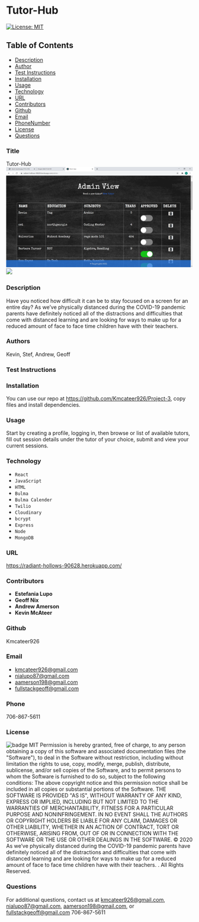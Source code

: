 # Tutor-Hub
[![License: MIT](https://img.shields.io/badge/License-MIT-yellow.svg)](https://opensource.org/licenses/MIT)

## Table of Contents

- [Description](#description)
- [Author](#author)
- [Test Instructions](#testInstructions)
- [Installation](#installation)
- [Usage](#usage)
- [Technology](#technology)
- [URL](#homepage)
- [Contributors](#contributors)
- [Github](#github)
- [Email](#email)
- [PhoneNumber](#phoneNumber)
- [License](#license)
- [Questions](#questions)

### Title

Tutor-Hub
<img src="assets\admin.png">
<img src="assets\2021-02-17 (1).png">

### Description

Have you noticed how difficult it can be to stay focused on a screen for an entire day? As we’ve physically distanced during the COVID-19 pandemic parents have definitely noticed all of the distractions and difficulties that come with distanced learning and are looking for ways to make up for a reduced amount of face to face time children have with their teachers.

### Authors

Kevin, Stef, Andrew, Geoff

### Test Instructions

### Installation

You can use our repo at https://github.com/Kmcateer926/Project-3, copy files and install dependencies.

### Usage

Start by creating a profile, logging in, then browse or list of available tutors, fill out session details under the tutor of your choice, submit and view your current sessions.

### Technology

* `React` 
* `JavaScript` 
* `HTML` 
* `Bulma` 
* `Bulma Calender` 
* `Twilio`
* `Cloudinary` 
* `bcrypt`
* `Express`
* `Node`
* `MongoDB`

### URL

https://radiant-hollows-90628.herokuapp.com/

### Contributors

* **Estefania Lupo** 
* **Geoff Nix** 
* **Andrew Amerson**
* **Kevin McAteer**

### Github

Kmcateer926

### Email

* kmcateer926@gmail.com 
* nialupo87@gmail.com
* aamerson198@gmail.com
* fullstackgeoff@gmail.com

### Phone

706-867-5611

### License

![badge](https://img.shields.io/badge/MIT-License-<color>)
MIT
Permission is hereby granted, free of charge, to any person obtaining a copy of this software and associated documentation files (the "Software"), to deal in the Software without restriction, including without limitation the rights to use, copy, modify, merge, publish, distribute, sublicense, and/or sell copies of the Software, and to permit persons to whom the Software is furnished to do so, subject to the following conditions: The above copyright notice and this permission notice shall be included in all copies or substantial portions of the Software.
THE SOFTWARE IS PROVIDED "AS IS", WITHOUT WARRANTY OF ANY KIND, EXPRESS OR IMPLIED, INCLUDING BUT NOT LIMITED TO THE WARRANTIES OF MERCHANTABILITY, FITNESS FOR A PARTICULAR PURPOSE AND NONINFRINGEMENT. IN NO EVENT SHALL THE AUTHORS OR COPYRIGHT HOLDERS BE LIABLE FOR ANY CLAIM, DAMAGES OR OTHER LIABILITY, WHETHER IN AN ACTION OF CONTRACT, TORT OR OTHERWISE, ARISING FROM, OUT OF OR IN CONNECTION WITH THE SOFTWARE OR THE USE OR OTHER DEALINGS IN THE SOFTWARE.
© 2020 As we’ve physically distanced during the COVID-19 pandemic parents have definitely noticed all of the distractions and difficulties that come with distanced learning and are looking for ways to make up for a reduced amount of face to face time children have with their teachers. . All Rights Reserved.

### Questions

For additional questions, contact us at kmcateer926@gmail.com, nialupo87@gmail.com, aamerson198@gmail.com, or fullstackgeoff@gmail.com 706-867-5611

